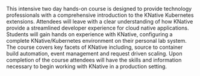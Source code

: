 This intensive two day hands-on course is designed to provide technology professionals with a comprehensive introduction
to the KNative Kubernetes extensions. Attendees will leave with a clear understanding of how KNative provide a
streamlined developer experience for cloud native applications. Students will gain hands on experience with KNative,
configuring a complete KNative/Kubernetes environment on their personal lab system. The course covers key facets of
KNative including, source to container build automation, event management and request driven scaling. Upon completion
of the course attendees will have the skills and information necessary to begin working with KNative in a production
setting.
